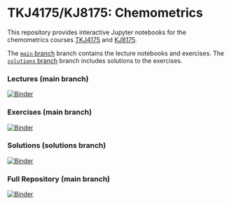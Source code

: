 # TKJ4175/KJ8175: Chemometrics

This repository provides interactive Jupyter notebooks for the chemometrics courses [TKJ4175](https://www.ntnu.edu/studies/courses/TKJ4175) and [KJ8175](https://www.ntnu.edu/studies/courses/KJ8175).

The [`main` branch](https://github.com/andersle/chemometrics/tree/main) branch contains the lecture notebooks and exercises. The [`solutions` branch](https://github.com/andersle/chemometrics/tree/solutions) branch includes solutions to the exercises.

### Lectures (main branch)
[![Binder](https://mybinder.org/badge_logo.svg)](https://mybinder.org/v2/gh/andersle/chemometrics/main?filepath=%2Flectures)

### Exercises (main branch)
[![Binder](https://mybinder.org/badge_logo.svg)](https://mybinder.org/v2/gh/andersle/chemometrics/main?filepath=%2Fexercises)

### Solutions (solutions branch)
[![Binder](https://mybinder.org/badge_logo.svg)](https://mybinder.org/v2/gh/andersle/chemometrics/solutions?filepath=%2Fsolutions)

### Full Repository (main branch)
[![Binder](https://mybinder.org/badge_logo.svg)](https://mybinder.org/v2/gh/andersle/chemometrics/main?urlpath=/tree/)
